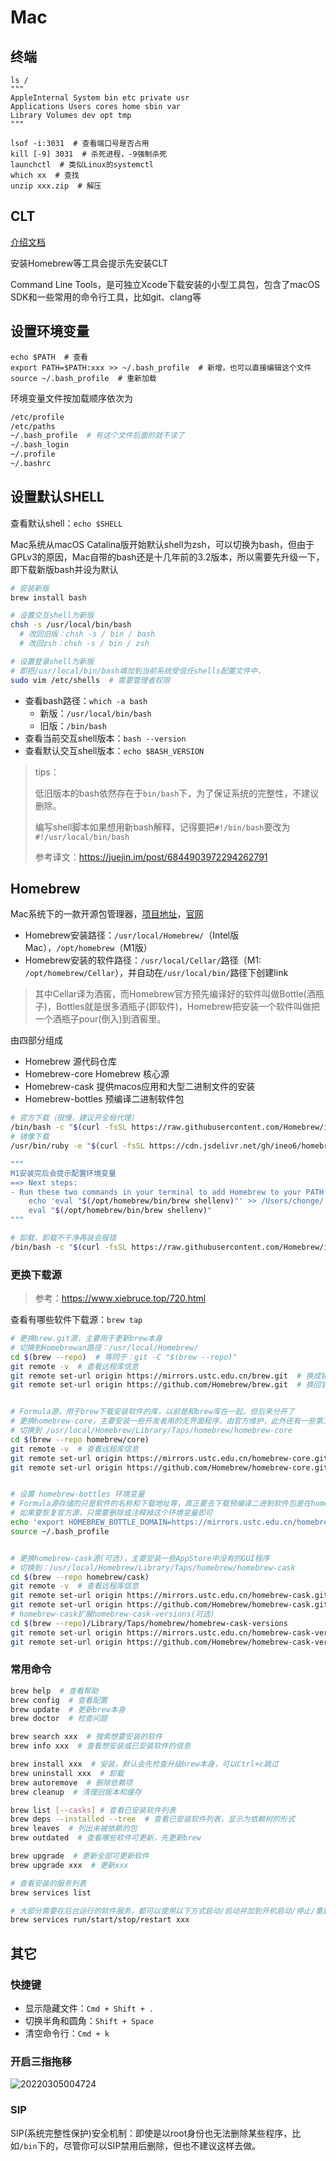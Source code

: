 # Mac

## 终端

```shell
ls /
"""
AppleInternal System bin etc private usr
Applications Users cores home sbin var
Library Volumes dev opt tmp
"""

lsof -i:3031  # 查看端口号是否占用
kill [-9] 3031  # 杀死进程，-9强制杀死
launchctl  # 类似Linux的systemctl
which xx  # 查找
unzip xxx.zip  # 解压
```

## CLT

[介绍文档](https://developer.apple.com/library/archive/technotes/tn2339/_index.html)

安装Homebrew等工具会提示先安装CLT

Command Line Tools，是可独立Xcode下载安装的小型工具包，包含了macOS SDK和一些常用的命令行工具，比如git、clang等

## 设置环境变量

```shell
echo $PATH  # 查看
export PATH=$PATH:xxx >> ~/.bash_profile  # 新增，也可以直接编辑这个文件
source ~/.bash_profile  # 重新加载
```

环境变量文件按加载顺序依次为

```bash
/etc/profile
/etc/paths
~/.bash_profile  # 有这个文件后面的就不读了
~/.bash_login
~/.profile
~/.bashrc
```

## 设置默认SHELL

查看默认shell：`echo $SHELL`

Mac系统从macOS Catalina版开始默认shell为zsh，可以切换为bash，但由于GPLv3的原因，Mac自带的bash还是十几年前的3.2版本，所以需要先升级一下，即下载新版bash并设为默认

```bash
# 安装新版
brew install bash

# 设置交互shell为新版
chsh -s /usr/local/bin/bash
  # 改回旧版：chsh -s / bin / bash
  # 改回zsh：chsh -s / bin / zsh

# 设置登录shell为新版
# 即把/usr/local/bin/bash填加到当前系统受信任shells配置文件中，
sudo vim /etc/shells  # 需要管理者权限
```

- 查看bash路径：`which -a bash`
  - 新版：`/usr/local/bin/bash`
  - 旧版：`/bin/bash`
- 查看当前交互shell版本：`bash --version`
- 查看默认交互shell版本：`echo $BASH_VERSION`

> tips：
>
> 低旧版本的bash依然存在于`bin/bash`下，为了保证系统的完整性，不建议删除。
>
> 编写shell脚本如果想用新bash解释，记得要把`#!/bin/bash`要改为`#!/usr/local/bin/bash`
>
> 参考译文：<https://juejin.im/post/6844903972294262791>

## Homebrew

Mac系统下的一款开源包管理器，[项目地址](https://github.com/Homebrew)，[官网](https://brew.sh)

- Homebrew安装路径：`/usr/local/Homebrew/`（Intel版Mac），`/opt/homebrew`（M1版）
- Homebrew安装的软件路径：`/usr/local/Cellar/`路径（M1: `/opt/homebrew/Cellar`），并自动在`/usr/local/bin/`路径下创建link

> 其中Cellar译为酒窖，而Homebrew官方预先编译好的软件叫做Bottle(酒瓶子)，Bottles就是很多酒瓶子(即软件)，Homebrew把安装一个软件叫做把一个酒瓶子pour(倒入)到酒窖里。

由四部分组成

- Homebrew 源代码仓库
- Homebrew-core Homebrew 核心源
- Homebrew-cask 提供macos应用和大型二进制文件的安装
- Homebrew-bottles 预编译二进制软件包

```bash
# 官方下载（很慢，建议开全局代理）
/bin/bash -c "$(curl -fsSL https://raw.githubusercontent.com/Homebrew/install/master/install.sh)"
# 镜像下载
/usr/bin/ruby -e "$(curl -fsSL https://cdn.jsdelivr.net/gh/ineo6/homebrew-install/install)"

"""
M1安装完后会提示配置环境变量
==> Next steps:
- Run these two commands in your terminal to add Homebrew to your PATH:
    echo 'eval "$(/opt/homebrew/bin/brew shellenv)"' >> /Users/chonge/.bash_profile
    eval "$(/opt/homebrew/bin/brew shellenv)"
"""

# 卸载，卸载不干净再装会报错
/bin/bash -c "$(curl -fsSL https://raw.githubusercontent.com/Homebrew/install/HEAD/uninstall.sh)"
```

### 更换下载源

> 参考：<https://www.xiebruce.top/720.html>

查看有哪些软件下载源：`brew tap`

```bash
# 更换brew.git源，主要用于更新brew本身
# 切换到Homebrewan路径：/usr/local/Homebrew/
cd $(brew --repo)  # 等同于：git -C "$(brew --repo)"
git remote -v  # 查看远程库信息
git remote set-url origin https://mirrors.ustc.edu.cn/brew.git  # 换成镜像源
git remote set-url origin https://github.com/Homebrew/brew.git  # 换回官方源


# Formula源，用于brew下载安装软件的库，以前是和brew库在一起，但后来分开了
# 更换homebrew-core，主要安装一些开发者用的无界面程序，由官方维护，此外还有一些第三方维护的库
# 切换到 /usr/local/Homebrew/Library/Taps/homebrew/homebrew-core
cd $(brew --repo homebrew/core)
git remote -v  # 查看远程库信息
git remote set-url origin https://mirrors.ustc.edu.cn/homebrew-core.git  # 换成镜像源
git remote set-url origin https://github.com/Homebrew/homebrew-core.git  # 换回官方源


# 设置 homebrew-bottles 环境变量
# Formula源存储的只是软件的名称和下载地址等，真正要去下载预编译二进制软件包是在homebrew-bottles源
# 如果要恢复官方源，只需要删除或注释掉这个环境变量即可
echo 'export HOMEBREW_BOTTLE_DOMAIN=https://mirrors.ustc.edu.cn/homebrew-bottles' >> ~/.bash_profile
source ~/.bash_profile


# 更换homebrew-cask源(可选)，主要安装一些AppStore中没有的GUI程序
# 切换到：/usr/local/Homebrew/Library/Taps/homebrew/homebrew-cask
cd $(brew --repo homebrew/cask)
git remote -v  # 查看远程库信息
git remote set-url origin https://mirrors.ustc.edu.cn/homebrew-cask.git  # 换成镜像源
git remote set-url origin https://github.com/Homebrew/homebrew-cask.git  # 换回官方源
# homebrew-cask扩展homebrew-cask-versions(可选)
cd $(brew --repo)/Library/Taps/homebrew/homebrew-cask-versions
git remote set-url origin https://mirrors.ustc.edu.cn/homebrew-cask-versions.git  # 换成镜像源
git remote set-url origin https://github.com/Homebrew/homebrew-cask-versions.git  # 换回官方源
```

### 常用命令

```bash
brew help  # 查看帮助
brew config  # 查看配置
brew update  # 更新brew本身
brew doctor  # 检查问题
```

```bash
brew search xxx  # 搜索想要安装的软件
brew info xxx  # 查看想安装或已安装软件的信息

brew install xxx  # 安装，默认会先检查升级brew本身，可以Ctrl+c跳过
brew uninstall xxx  # 卸载
brew autoremove  # 删除依赖项
brew cleanup  # 清理旧版本和缓存

brew list [--casks] # 查看已安装软件列表
brew deps --installed --tree  # 查看已安装软件列表，显示为依赖树的形式
brew leaves  # 列出未被依赖的包
brew outdated  # 查看哪些软件可更新，先更新brew

brew upgrade  # 更新全部可更新软件
brew upgrade xxx  # 更新xxx
```

```bash
# 查看安装的服务列表
brew services list

# 大部分需要在后台运行的软件服务，都可以使用以下方式启动/启动并加到开机启动/停止/重启
brew services run/start/stop/restart xxx
```

## 其它

### 快捷键

- 显示隐藏文件：`Cmd + Shift + .`
- 切换半角和圆角：`Shift + Space`
- 清空命令行：`Cmd + k`

### 开启三指拖移

![20220305004724](http://image.zuoright.com/20220305004724.png)

### SIP

SIP(系统完整性保护)安全机制：即使是以root身份也无法删除某些程序，比如`/bin`下的，尽管你可以SIP禁用后删除，但也不建议这样去做。
